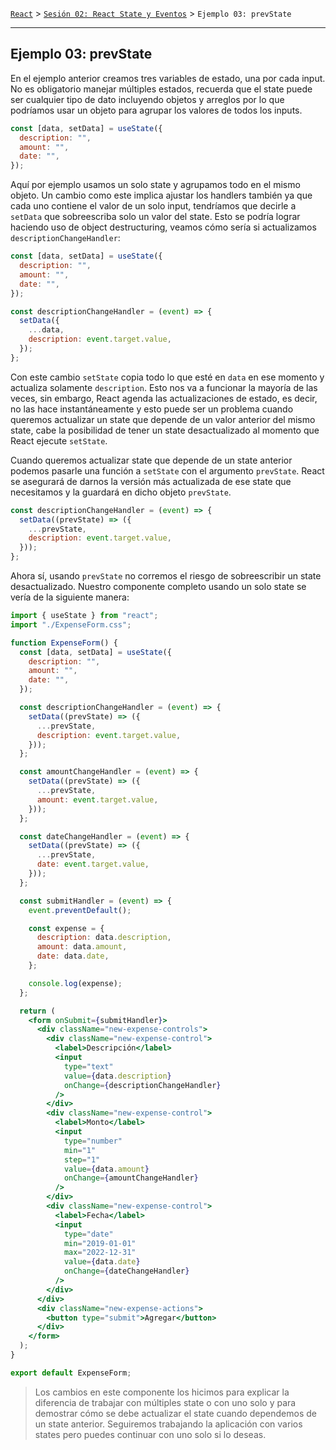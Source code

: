 [`React`](../../README.md) > [`Sesión 02: React State y Eventos`](../Readme.md) > `Ejemplo 03: prevState`

---

## Ejemplo 03: prevState

En el ejemplo anterior creamos tres variables de estado, una por cada input. No es obligatorio manejar múltiples estados, recuerda que el state puede ser cualquier tipo de dato incluyendo objetos y arreglos por lo que podríamos usar un objeto para agrupar los valores de todos los inputs.

```jsx
const [data, setData] = useState({
  description: "",
  amount: "",
  date: "",
});
```

Aquí por ejemplo usamos un solo state y agrupamos todo en el mismo objeto. Un cambio como este implica ajustar los handlers también ya que cada uno contiene el valor de un solo input, tendríamos que decirle a `setData` que sobreescriba solo un valor del state. Esto se podría lograr haciendo uso de object destructuring, veamos cómo sería si actualizamos `descriptionChangeHandler`:

```jsx
const [data, setData] = useState({
  description: "",
  amount: "",
  date: "",
});

const descriptionChangeHandler = (event) => {
  setData({
    ...data,
    description: event.target.value,
  });
};
```

Con este cambio `setState` copia todo lo que esté en `data` en ese momento y actualiza solamente `description`. Esto nos va a funcionar la mayoría de las veces, sin embargo, React agenda las actualizaciones de estado, es decir, no las hace instantáneamente y esto puede ser un problema cuando queremos actualizar un state que depende de un valor anterior del mismo state, cabe la posibilidad de tener un state desactualizado al momento que React ejecute `setState`.

Cuando queremos actualizar state que depende de un state anterior podemos pasarle una función a `setState` con el argumento `prevState`. React se asegurará de darnos la versión más actualizada de ese state que necesitamos y la guardará en dicho objeto `prevState`.

```jsx
const descriptionChangeHandler = (event) => {
  setData((prevState) => ({
    ...prevState,
    description: event.target.value,
  }));
};
```

Ahora sí, usando `prevState` no corremos el riesgo de sobreescribir un state desactualizado. Nuestro componente completo usando un solo state se vería de la siguiente manera:

```jsx
import { useState } from "react";
import "./ExpenseForm.css";

function ExpenseForm() {
  const [data, setData] = useState({
    description: "",
    amount: "",
    date: "",
  });

  const descriptionChangeHandler = (event) => {
    setData((prevState) => ({
      ...prevState,
      description: event.target.value,
    }));
  };

  const amountChangeHandler = (event) => {
    setData((prevState) => ({
      ...prevState,
      amount: event.target.value,
    }));
  };

  const dateChangeHandler = (event) => {
    setData((prevState) => ({
      ...prevState,
      date: event.target.value,
    }));
  };

  const submitHandler = (event) => {
    event.preventDefault();

    const expense = {
      description: data.description,
      amount: data.amount,
      date: data.date,
    };

    console.log(expense);
  };

  return (
    <form onSubmit={submitHandler}>
      <div className="new-expense-controls">
        <div className="new-expense-control">
          <label>Descripción</label>
          <input
            type="text"
            value={data.description}
            onChange={descriptionChangeHandler}
          />
        </div>
        <div className="new-expense-control">
          <label>Monto</label>
          <input
            type="number"
            min="1"
            step="1"
            value={data.amount}
            onChange={amountChangeHandler}
          />
        </div>
        <div className="new-expense-control">
          <label>Fecha</label>
          <input
            type="date"
            min="2019-01-01"
            max="2022-12-31"
            value={data.date}
            onChange={dateChangeHandler}
          />
        </div>
      </div>
      <div className="new-expense-actions">
        <button type="submit">Agregar</button>
      </div>
    </form>
  );
}

export default ExpenseForm;
```

> Los cambios en este componente los hicimos para explicar la diferencia de trabajar con múltiples state o con uno solo y para demostrar cómo se debe actualizar el state cuando dependemos de un state anterior. Seguiremos trabajando la aplicación con varios states pero puedes continuar con uno solo si lo deseas.
